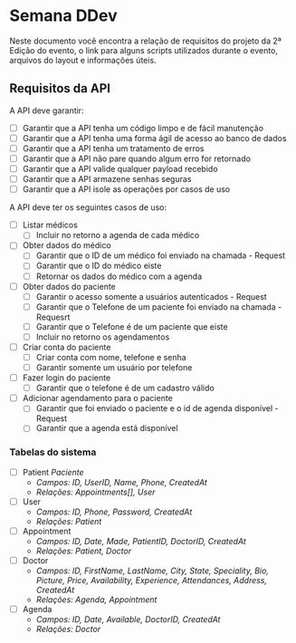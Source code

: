 # Semana DDev

Neste documento você encontra a relação de requisitos do projeto da 2ª Edição do evento, o link para alguns scripts utilizados durante o evento, arquivos do layout e informações úteis.

## Requisitos da API

A API deve garantir:

- [ ] Garantir que a API tenha um código limpo e de fácil manutenção
- [ ] Garantir que a API tenha uma forma ágil de acesso ao banco de dados
- [ ] Garantir que a API tenha um tratamento de erros
- [ ] Garantir que a API não pare quando algum erro for retornado
- [ ] Garantir que a API valide qualquer payload recebido
- [ ] Garantir que a API armazene senhas seguras
- [ ] Garantir que a API isole as operações por casos de uso

A API deve ter os seguintes casos de uso:

- [ ] Listar médicos
  - [ ] Incluir no retorno a agenda de cada médico
- [ ] Obter dados do médico
  - [ ] Garantir que o ID de um médico foi enviado na chamada - Request
  - [ ] Garantir que o ID do médico eiste
  - [ ] Retornar os dados do médico com a agenda
- [ ] Obter dados do paciente
  - [ ] Garantir o acesso somente a usuários autenticados - Request
  - [ ] Garantir que o Telefone de um paciente foi enviado na chamada - Requesrt
  - [ ] Garantir que o Telefone é de um paciente que eiste
  - [ ] Incluir no retorno os agendamentos
- [ ] Criar conta do paciente
  - [ ] Criar conta com nome, telefone e senha
  - [ ] Garantir somente um usuário por telefone
- [ ] Fazer login do paciente
  - [ ] Garantir que o telefone é de um cadastro válido
- [ ] Adicionar agendamento para o paciente
  - [ ] Garantir que foi enviado o paciente e o id de agenda disponível - Request
  - [ ] Garantir que a agenda está disponível

### Tabelas do sistema

- [ ] Patient _Paciente_
  - _Campos: ID, UserID, Name, Phone, CreatedAt_
  - _Relações: Appointments[], User_
- [ ] User
  - _Campos: ID, Phone, Password, CreatedAt_
  - _Relações: Patient_
- [ ] Appointment
  - _Campos: ID, Date, Made, PatientID, DoctorID, CreatedAt_
  - _Relações: Patient, Doctor_
- [ ] Doctor
  - _Campos: ID, FirstName, LastName, City, State, Speciality, Bio, Picture, Price, Availability, Experience, Attendances, Address, CreatedAt_
  - _Relações: Agenda, Appointment_
- [ ] Agenda
  - _Campos: ID, Date, Available, DoctorID, CreatedAt_
  - _Relações: Doctor_
